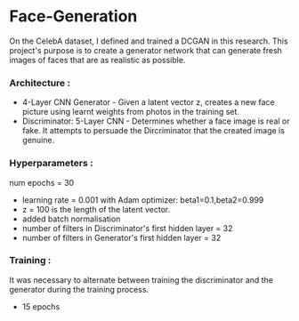 # Face-Generation

On the CelebA dataset, I defined and trained a DCGAN in this research.
This project's purpose is to create a generator network that can generate fresh images of faces that are as realistic as possible.

### Architecture :

- 4-Layer CNN Generator - Given a latent vector z, creates a new face picture using learnt weights from photos in the training set.
- Discriminator: 5-Layer CNN - Determines whether a face image is real or fake.
It attempts to persuade the Dircriminator that the created image is genuine.
  
### Hyperparameters :
num epochs = 30
- learning rate = 0.001 with Adam optimizer: beta1=0.1,beta2=0.999
- z = 100 is the length of the latent vector.
- added batch normalisation 
- number of filters in Discriminator's first hidden layer = 32 
- number of filters in Generator's first hidden layer = 32
  
### Training :
It was necessary to alternate between training the discriminator and the generator during the training process.
- 15 epochs
